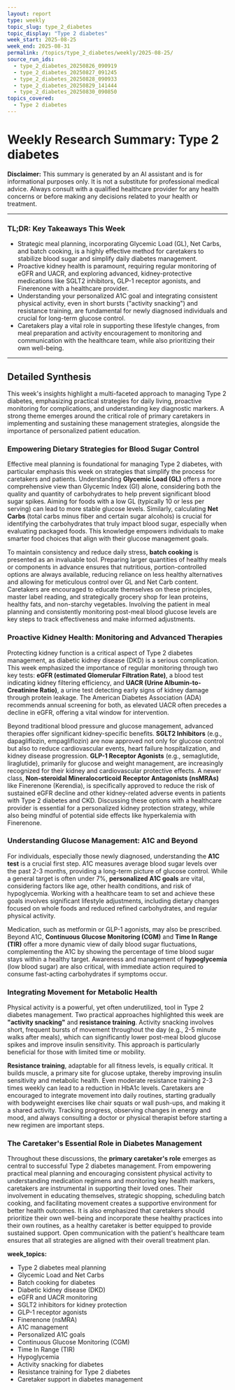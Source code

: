 ```yaml
---
layout: report
type: weekly
topic_slug: type_2_diabetes
topic_display: "Type 2 diabetes"
week_start: 2025-08-25
week_end: 2025-08-31
permalink: /topics/type_2_diabetes/weekly/2025-08-25/
source_run_ids:
  - type_2_diabetes_20250826_090919
  - type_2_diabetes_20250827_091245
  - type_2_diabetes_20250828_090933
  - type_2_diabetes_20250829_141444
  - type_2_diabetes_20250830_090850
topics_covered:
  - Type 2 diabetes
---
```


# Weekly Research Summary: Type 2 diabetes

**Disclaimer:** This summary is generated by an AI assistant and is for informational purposes only. It is not a substitute for professional medical advice. Always consult with a qualified healthcare provider for any health concerns or before making any decisions related to your health or treatment.

---

### **TL;DR: Key Takeaways This Week**

- Strategic meal planning, incorporating Glycemic Load (GL), Net Carbs, and batch cooking, is a highly effective method for caretakers to stabilize blood sugar and simplify daily diabetes management.
- Proactive kidney health is paramount, requiring regular monitoring of eGFR and UACR, and exploring advanced, kidney-protective medications like SGLT2 inhibitors, GLP-1 receptor agonists, and Finerenone with a healthcare provider.
- Understanding your personalized A1C goal and integrating consistent physical activity, even in short bursts ("activity snacking") and resistance training, are fundamental for newly diagnosed individuals and crucial for long-term glucose control.
- Caretakers play a vital role in supporting these lifestyle changes, from meal preparation and activity encouragement to monitoring and communication with the healthcare team, while also prioritizing their own well-being.

---

## Detailed Synthesis

This week's insights highlight a multi-faceted approach to managing Type 2 diabetes, emphasizing practical strategies for daily living, proactive monitoring for complications, and understanding key diagnostic markers. A strong theme emerges around the critical role of primary caretakers in implementing and sustaining these management strategies, alongside the importance of personalized patient education.

### Empowering Dietary Strategies for Blood Sugar Control

Effective meal planning is foundational for managing Type 2 diabetes, with particular emphasis this week on strategies that simplify the process for caretakers and patients. Understanding **Glycemic Load (GL)** offers a more comprehensive view than Glycemic Index (GI) alone, considering both the quality and quantity of carbohydrates to help prevent significant blood sugar spikes. Aiming for foods with a low GL (typically 10 or less per serving) can lead to more stable glucose levels. Similarly, calculating **Net Carbs** (total carbs minus fiber and certain sugar alcohols) is crucial for identifying the carbohydrates that truly impact blood sugar, especially when evaluating packaged foods. This knowledge empowers individuals to make smarter food choices that align with their glucose management goals.

To maintain consistency and reduce daily stress, **batch cooking** is presented as an invaluable tool. Preparing larger quantities of healthy meals or components in advance ensures that nutritious, portion-controlled options are always available, reducing reliance on less healthy alternatives and allowing for meticulous control over GL and Net Carb content. Caretakers are encouraged to educate themselves on these principles, master label reading, and strategically grocery shop for lean proteins, healthy fats, and non-starchy vegetables. Involving the patient in meal planning and consistently monitoring post-meal blood glucose levels are key steps to track effectiveness and make informed adjustments.

### Proactive Kidney Health: Monitoring and Advanced Therapies

Protecting kidney function is a critical aspect of Type 2 diabetes management, as diabetic kidney disease (DKD) is a serious complication. This week emphasized the importance of regular monitoring through two key tests: **eGFR (estimated Glomerular Filtration Rate)**, a blood test indicating kidney filtering efficiency, and **UACR (Urine Albumin-to-Creatinine Ratio)**, a urine test detecting early signs of kidney damage through protein leakage. The American Diabetes Association (ADA) recommends annual screening for both, as elevated UACR often precedes a decline in eGFR, offering a vital window for intervention.

Beyond traditional blood pressure and glucose management, advanced therapies offer significant kidney-specific benefits. **SGLT2 Inhibitors** (e.g., dapagliflozin, empagliflozin) are now approved not only for glucose control but also to reduce cardiovascular events, heart failure hospitalization, and kidney disease progression. **GLP-1 Receptor Agonists** (e.g., semaglutide, liraglutide), primarily for glucose and weight management, are increasingly recognized for their kidney and cardiovascular protective effects. A newer class, **Non-steroidal Mineralocorticoid Receptor Antagonists (nsMRAs)** like Finerenone (Kerendia), is specifically approved to reduce the risk of sustained eGFR decline and other kidney-related adverse events in patients with Type 2 diabetes and CKD. Discussing these options with a healthcare provider is essential for a personalized kidney protection strategy, while also being mindful of potential side effects like hyperkalemia with Finerenone.

### Understanding Glucose Management: A1C and Beyond

For individuals, especially those newly diagnosed, understanding the **A1C test** is a crucial first step. A1C measures average blood sugar levels over the past 2-3 months, providing a long-term picture of glucose control. While a general target is often under 7%, **personalized A1C goals** are vital, considering factors like age, other health conditions, and risk of hypoglycemia. Working with a healthcare team to set and achieve these goals involves significant lifestyle adjustments, including dietary changes focused on whole foods and reduced refined carbohydrates, and regular physical activity.

Medication, such as metformin or GLP-1 agonists, may also be prescribed. Beyond A1C, **Continuous Glucose Monitoring (CGM)** and **Time In Range (TIR)** offer a more dynamic view of daily blood sugar fluctuations, complementing the A1C by showing the percentage of time blood sugar stays within a healthy target. Awareness and management of **hypoglycemia** (low blood sugar) are also critical, with immediate action required to consume fast-acting carbohydrates if symptoms occur.

### Integrating Movement for Metabolic Health

Physical activity is a powerful, yet often underutilized, tool in Type 2 diabetes management. Two practical approaches highlighted this week are **"activity snacking"** and **resistance training**. Activity snacking involves short, frequent bursts of movement throughout the day (e.g., 2-5 minute walks after meals), which can significantly lower post-meal blood glucose spikes and improve insulin sensitivity. This approach is particularly beneficial for those with limited time or mobility.

**Resistance training**, adaptable for all fitness levels, is equally critical. It builds muscle, a primary site for glucose uptake, thereby improving insulin sensitivity and metabolic health. Even moderate resistance training 2-3 times weekly can lead to a reduction in HbA1c levels. Caretakers are encouraged to integrate movement into daily routines, starting gradually with bodyweight exercises like chair squats or wall push-ups, and making it a shared activity. Tracking progress, observing changes in energy and mood, and always consulting a doctor or physical therapist before starting a new regimen are important steps.

### The Caretaker's Essential Role in Diabetes Management

Throughout these discussions, the **primary caretaker's role** emerges as central to successful Type 2 diabetes management. From empowering practical meal planning and encouraging consistent physical activity to understanding medication regimens and monitoring key health markers, caretakers are instrumental in supporting their loved ones. Their involvement in educating themselves, strategic shopping, scheduling batch cooking, and facilitating movement creates a supportive environment for better health outcomes. It is also emphasized that caretakers should prioritize their own well-being and incorporate these healthy practices into their own routines, as a healthy caretaker is better equipped to provide sustained support. Open communication with the patient's healthcare team ensures that all strategies are aligned with their overall treatment plan.

**week_topics:**
- Type 2 diabetes meal planning
- Glycemic Load and Net Carbs
- Batch cooking for diabetes
- Diabetic kidney disease (DKD)
- eGFR and UACR monitoring
- SGLT2 inhibitors for kidney protection
- GLP-1 receptor agonists
- Finerenone (nsMRA)
- A1C management
- Personalized A1C goals
- Continuous Glucose Monitoring (CGM)
- Time In Range (TIR)
- Hypoglycemia
- Activity snacking for diabetes
- Resistance training for Type 2 diabetes
- Caretaker support in diabetes management
